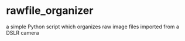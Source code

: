 # rawfile_organizer
a simple Python script which organizes raw image files imported from a DSLR camera
